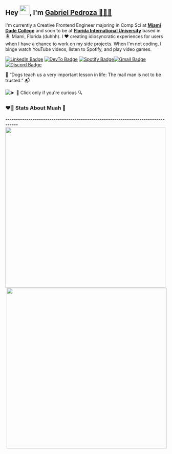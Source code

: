 Hey <img text-align="center" src="https://raw.githubusercontent.com/MartinHeinz/MartinHeinz/master/wave.gif" width="30px">, I'm [Gabriel Pedroza 🙇🏻‍♂️](https://youtu.be/xvFZjo5PgG0)
----------------------------------------------------------------------------------

I'm currently a Creative Frontend Engineer majoring in Comp Sci at **[Miami Dade College](https://www.mdc.edu/)** and soon to be at **[Florida International University](https://www.fiu.edu/)** based in 🏝 Miami, Florida (duhhh). I ❤️ creating idiosyncratic experiences for users when I have a chance to work on my side projects. When I'm not coding, I binge watch YouTube videos, listen to Spotify, and play video games.

[![LinkedIn Badge](https://img.shields.io/badge/-@gabrielpedroza-0077B5?style=flat-square&labelColor=0077B5&logo=LinkedIn&link=https://www.linkedin.com/in/gabrielpedroza/)](https://www.linkedin.com/in/gabrielpedroza/) [![DevTo Badge](https://img.shields.io/badge/-@gabrielpedroza-0A0A0A?style=flat-square&labelColor=0A0A0A&logo=dev.to&link=https://dev.to/gabrielpedroza)](https://dev.to/gabrielpedroza) [![Spotify Badge](https://img.shields.io/badge/-@gabrielpedroza-1ED760?style=flat-square&labelColor=fff&logo=Spotify&link=https://open.spotify.com/user/31zfd5mi3py2sxojccclfo764bqq)](https://open.spotify.com/user/31zfd5mi3py2sxojccclfo764bqq)[![Gmail Badge](https://img.shields.io/badge/Gmail-D14836?https://img.shields.io/badge/Gmail-D14836?style=flat-square&logo=gmail&logoColor=white&logo=gmail&logoColor=white)](mailto:theegabrielpedroza@gmail.com)[![Discord Badge](https://img.shields.io/badge/Discord-7289DA?https://img.shields.io/badge/Gmail-D14836?style=flat-square&logo=gmail&logoColor=white&logo=discord&logoColor=white)](https://discordapp.com/users/969429853793300490)

🐶 “Dogs teach us a very important lesson in life: The mail man is not to be trusted.” 📬

<img align="left" src="https://c.tenor.com/A-ozELwp694AAAAC/thumbs-thumbs-up-kid.gif" />
<details><summary>🔎 Click only if you're curious 🔍</summary>
  <ul>
    <li>🔭 I’m currently working on <a href="https://github.com/GabrielPedroza/e-commerce">e-commerce</a>. Check it out 🕵️</li>
    <br/>
    <li>🧐 Learning about <b>TypeScript</b>, <b>Nextjs</b>, <b>Intricacies of Frontend</b>and a bit of <b>DSA</b> 🥵</li>
    <br/>
    <li>📝 I sometimes write stuff on <a href="https://dev.to/gabrielpedroza">my blog</a> 📕</li>
    <br/>
    <li>👨 🏻‍💻The current classes I'm taking for <i>Summer 2022</i> are: <b>Java programming<b/>, <b>Intro to Philosophy</b>, <b>Intro Chemistry</b> and <b>Hist US Since 1877</b> 👨‍🎓</li>
      <br/>
    <li>🙊 I am an absolute sucker for laptop stickers 🌃</li>
    <br/>
    <li>🕹 I currently enjoying playing <b>Dead by Daylight</b> on PS4 while watching <b>Barely Sociable</b> and <b>Coffeezilla</b> on YouTube at night 🌙</li>
  </ul>
</details>

<h3 text-align="center">❤️‍🔥 Stats About Muah 👀</h3>
----------------------------------------------------------------------------------

<!-- 😋 [![forthebadge](https://forthebadge.com/images/badges/contains-tasty-spaghetti-code.svg)](https://forthebadge.com) 🍝 -->
<img align="left" width="500px" src="https://github-readme-stats.vercel.app/api?username=gabrielpedroza&theme=tokyonight&show_icons=true&count_private=true" />
<img align="right" width="500px" src="https://github-readme-stats.vercel.app/api/top-langs/?username=gabrielpedroza&theme=tokyonight&layout=compact" />
